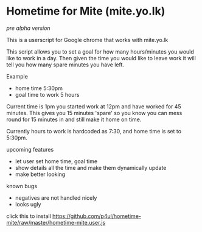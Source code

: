 # Hometime for Mite (mite.yo.lk) #

_pre alpha version_

This is a userscript for Google chrome that works with mite.yo.lk

This script allows you to set a goal for how many hours/minutes you would like to work in a day.
Then given the time you would like to leave work it will tell you how many spare minutes you have left.


Example  
* home time 5:30pm
* goal time to work 5 hours

Current time is 1pm you started work at 12pm and have worked for 45 minutes.
This gives you 15 minutes 'spare' so you know you can mess round for 15 minutes in and still make it home on time.


Currently hours to work is hardcoded as 7:30, and home time is set to 5:30pm.

upcoming features  
* let user set home time, goal time
* show details all the time and make them dynamically update
* make better looking

known bugs  
* negatives are not handled nicely
* looks ugly

click this to install https://github.com/p4ul/hometime-mite/raw/master/hometime-mite.user.js
